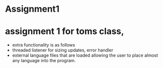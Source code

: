 # Assignment1
# assignment 1 for toms class, 
- extra functionality is as follows
- threaded listener for sizing updates, error handler
- external language files that are loaded allowing the user to place almost any language into the program.
